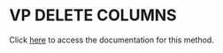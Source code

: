 <!---->
# VP DELETE COLUMNS

Click [here](https://developer.4d.com/docs/ViewPro/method-list#vp-delete-columns) to access the documentation for this method.

